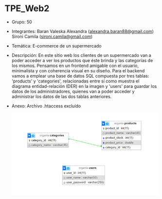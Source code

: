 # TPE_Web2
- Grupo: 50
- Integrantes: Baran Valeska Alexandra (alexandra.baran88@gmail.com)
               Sironi Camila (sironi.camila@gmail.com)
- Temática: E-commerce de un supermercado
- Descripción: En este sitio web los clientes de un supermercado van a poder acceder a ver los productos que éste brinda y las categorías de los mismos. Pensamos en un frontend amigable con el usuario, minimalista y con coherencia visual en su diseño.
Para el backend vamos a emplear una base de datos SQL compuesta por tres tablas: 'products' y 'categories', relacionadas entre sí como muestra el diagrama entidad-relación (DER) en la imagen y 'users' para guardar los datos de los administradores, quienes van a poder acceder y administrar los datos de las dos tablas anteriores.
- Anexo: Archivo .htaccess excluído

  ![DER TPE WEB](https://github.com/alexandrabaran/TPE_Web2/blob/main/OrganiaDER.png)
